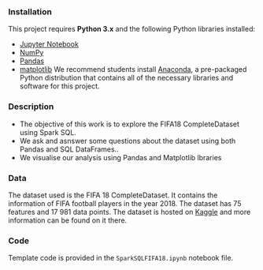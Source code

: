 ### Installation

This project requires **Python 3.x** and the following Python libraries installed:

- [Jupyter Notebook](https://jupyter.org/install.html)
- [NumPy](http://www.numpy.org/)
- [Pandas](http://pandas.pydata.org)
- [matplotlib](http://matplotlib.org/)
We recommend students install [Anaconda](https://www.continuum.io/downloads), a pre-packaged Python distribution that contains all of the necessary libraries and software for this project. 

### Description
* The objective of this work is to explore the FIFA18 CompleteDataset using Spark SQL.
* We ask and asnswer some questions about the dataset using both Pandas and SQL DataFrames.. 
* We visualise our analysis using Pandas and Matplotlib lbraries

### Data
The dataset used is the FIFA 18 CompleteDataset. It contains the information of FIFA football players in the year 2018. The dataset has 75 features and 17 981 data points. The dataset is hosted on [Kaggle](https://www.kaggle.com/thec03u5/fifa-18-demo-player-dataset) and more information can be found on it there.

### Code
Template code is provided in the `SparkSQLFIFA18.ipynb` notebook file.
